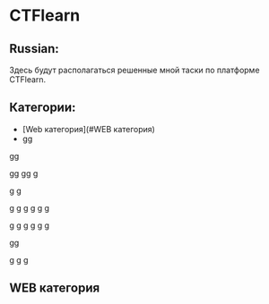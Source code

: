 # CTFlearn
## Russian:
Здесь будут располагаться решенные мной таски по платформе CTFlearn.
## Категории:
- [Web категория](#WEB категория)
- gg

gg

gg
gg
g

g
g

g
g
g
g
g
g

g
g
g
g
g
g

gg

g
g
g
## WEB категория
